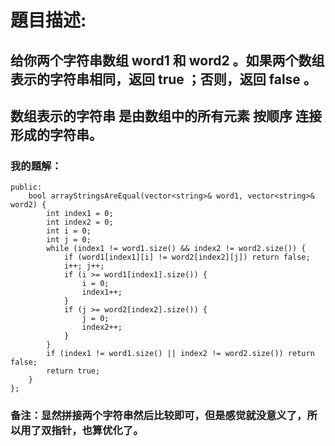 # 題目描述:
## 给你两个字符串数组 word1 和 word2 。如果两个数组表示的字符串相同，返回 true ；否则，返回 false 。
## 数组表示的字符串 是由数组中的所有元素 按顺序 连接形成的字符串。
### 我的題解：
```class Solution {
public:
    bool arrayStringsAreEqual(vector<string>& word1, vector<string>& word2) {
        int index1 = 0;
        int index2 = 0;
        int i = 0;
        int j = 0;
        while (index1 != word1.size() && index2 != word2.size()) {
            if (word1[index1][i] != word2[index2][j]) return false;
            i++; j++;
            if (i >= word1[index1].size()) {
                i = 0;
                index1++;
            }
            if (j >= word2[index2].size()) {
                j = 0;
                index2++;
            }
        }
        if (index1 != word1.size() || index2 != word2.size()) return false;
        return true;
    }
};
```
### **备注**：显然拼接两个字符串然后比较即可，但是感觉就没意义了，所以用了双指针，也算优化了。
